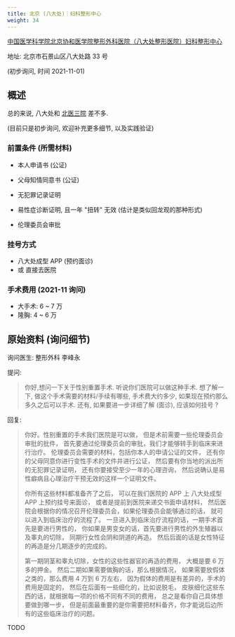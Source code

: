 ```yaml
---
title: 北京 (八大处)｜妇科整形中心
weight: 34
---
```


[中国医学科学院北京协和医学院整形外科医院（八大处整形医院）妇科整形中心](http://www.zhengxing.com.cn/html/1/m//162/191/648.html)

地址: 北京市石景山区八大处路 33 号

(初步询问, 时间 2021-11-01)

## 概述

总的来说, 八大处和 [北医三院](./pku3) 差不多.

(目前只是初步询问, 欢迎补充更多细节, 以及实践验证)

### 前置条件 (所需材料)

- 本人申请书 (公证)
- 父母知情同意书 (公证)
- 无犯罪记录证明
- 易性症诊断证明, 且一年 "扭转" 无效 (估计是类似回龙观的那种形式)

- 伦理委员会审批

### 挂号方式

- 八大处成型 APP (预约面诊)
- 或 直接去医院

### 手术费用 (2021-11 询问)

- 大手术: 6 ~ 7 万
- 隆胸: 4 ~ 6 万

## 原始资料 (询问细节)

询问医生: 整形外科 李峰永

提问:

> 你好,想问一下关于性别重置手术.
> 听说你们医院可以做这种手术.
> 想了解一下, 做这个手术需要的材料/手续有哪些,
> 手术费大约多少, 如果现在预约那么多久之后可以手术.
> 还有, 如果要进一步详细了解 (面诊), 应该如何挂号 ?

回复:

> 你好。性别重置的手术我们医院是可以做，
> 但是术前需要一些伦理委员会审批的批件，
> 首先要通过伦理委员会的审批，我们才能够转手到临床来进行治疗。
> 伦理委员会需要的材料，包括你本人的申请公证的文件，
> 还有你的父母同意你进行变性手术的文件并进行公证，
> 然后要有你当地的派出所的无犯罪记录证明，
> 还有你要接受至少一年的心理咨询，
> 然后说确认是易性癖病且心理治疗干预无效的这样一个证明文件。
>
> 你所有这些材料都准备齐了之后，
> 可以在我们医院的 APP 上 八大处成型 APP 上预约挂号来面诊，
> 或者是提前到医院来递交书面申请材料，
> 然后医院会根据你的情况召开伦理委员会，如果伦理委员会能够通过的话，
> 就可以进入到临床治疗的流程了。
> 一旦进入到临床治疗流程的话，一期手术首先是要进行男性的，
> 你如果是男变女的话，首先要进行男性的外生殖器以及睾丸的切除，
> 同期行女性会阴和阴道的再造。
> 然后后面的话是女性特征的再造是分几期逐步的完成的。
>
> 第一期阴茎和睾丸切除，女性的这些性器官的再造的费用，
> 大概是要 6 万多的押金。
> 然后二期如果需要做胸的话，那么根据情况，
> 如果需要放假体之类的，那么费用 4 万到 6 万左右，
> 因为假体的费用是有差异的，手术的费用是固定的，
> 然后在后面有一些细化的，比如说脱毛，
> 皮肤细化这些东西的话，就根据每一项的价格不同有不同的费用，
> 总之是看你自己具体想要做到哪一步，
> 但是前面最重要的是你需要把材料备齐，你才能说后边所有的这些临床治疗的问题。

TODO
